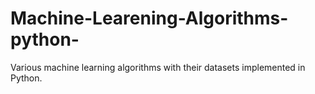 # Machine-Learening-Algorithms-python-
Various machine learning algorithms with their datasets implemented in Python.
